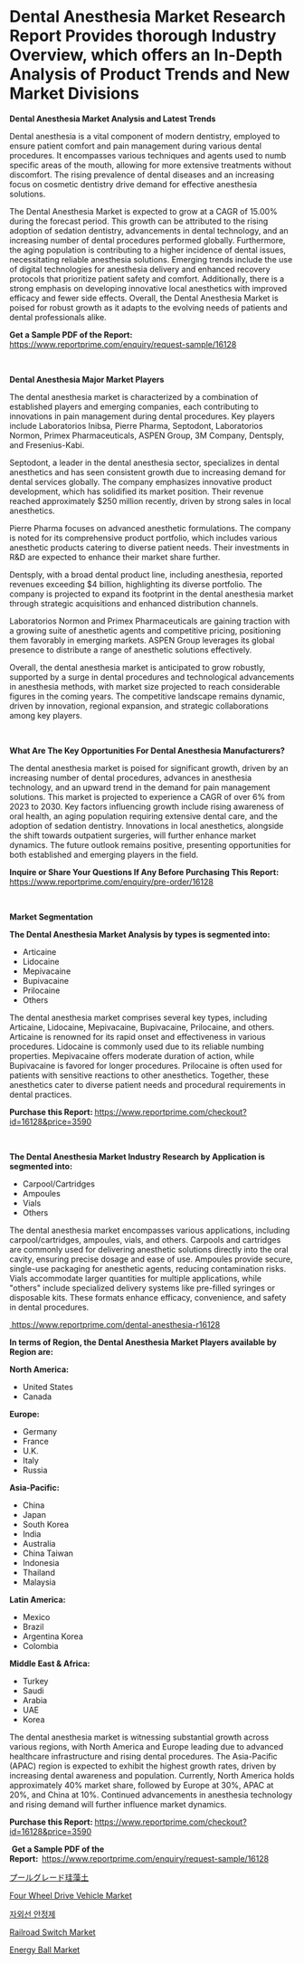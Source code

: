 <p><h1>Dental Anesthesia Market Research Report Provides thorough Industry Overview, which offers an In-Depth Analysis of Product Trends and New Market Divisions</h1></p><p><strong>Dental Anesthesia Market Analysis and Latest Trends</strong></p>
<p><p>Dental anesthesia is a vital component of modern dentistry, employed to ensure patient comfort and pain management during various dental procedures. It encompasses various techniques and agents used to numb specific areas of the mouth, allowing for more extensive treatments without discomfort. The rising prevalence of dental diseases and an increasing focus on cosmetic dentistry drive demand for effective anesthesia solutions.</p><p>The Dental Anesthesia Market is expected to grow at a CAGR of 15.00% during the forecast period. This growth can be attributed to the rising adoption of sedation dentistry, advancements in dental technology, and an increasing number of dental procedures performed globally. Furthermore, the aging population is contributing to a higher incidence of dental issues, necessitating reliable anesthesia solutions. Emerging trends include the use of digital technologies for anesthesia delivery and enhanced recovery protocols that prioritize patient safety and comfort. Additionally, there is a strong emphasis on developing innovative local anesthetics with improved efficacy and fewer side effects. Overall, the Dental Anesthesia Market is poised for robust growth as it adapts to the evolving needs of patients and dental professionals alike.</p></p>
<p><strong>Get a Sample PDF of the Report:&nbsp;</strong> <a href="https://www.reportprime.com/enquiry/request-sample/16128">https://www.reportprime.com/enquiry/request-sample/16128</a></p>
<p>&nbsp;</p>
<p><strong>Dental Anesthesia Major Market Players</strong></p>
<p><p>The dental anesthesia market is characterized by a combination of established players and emerging companies, each contributing to innovations in pain management during dental procedures. Key players include Laboratorios Inibsa, Pierre Pharma, Septodont, Laboratorios Normon, Primex Pharmaceuticals, ASPEN Group, 3M Company, Dentsply, and Fresenius-Kabi.</p><p>Septodont, a leader in the dental anesthesia sector, specializes in dental anesthetics and has seen consistent growth due to increasing demand for dental services globally. The company emphasizes innovative product development, which has solidified its market position. Their revenue reached approximately $250 million recently, driven by strong sales in local anesthetics.</p><p>Pierre Pharma focuses on advanced anesthetic formulations. The company is noted for its comprehensive product portfolio, which includes various anesthetic products catering to diverse patient needs. Their investments in R&D are expected to enhance their market share further.</p><p>Dentsply, with a broad dental product line, including anesthesia, reported revenues exceeding $4 billion, highlighting its diverse portfolio. The company is projected to expand its footprint in the dental anesthesia market through strategic acquisitions and enhanced distribution channels.</p><p>Laboratorios Normon and Primex Pharmaceuticals are gaining traction with a growing suite of anesthetic agents and competitive pricing, positioning them favorably in emerging markets. ASPEN Group leverages its global presence to distribute a range of anesthetic solutions effectively.</p><p>Overall, the dental anesthesia market is anticipated to grow robustly, supported by a surge in dental procedures and technological advancements in anesthesia methods, with market size projected to reach considerable figures in the coming years. The competitive landscape remains dynamic, driven by innovation, regional expansion, and strategic collaborations among key players.</p></p>
<p>&nbsp;</p>
<p><strong>What Are The Key Opportunities For Dental Anesthesia Manufacturers?</strong></p>
<p><p>The dental anesthesia market is poised for significant growth, driven by an increasing number of dental procedures, advances in anesthesia technology, and an upward trend in the demand for pain management solutions. This market is projected to experience a CAGR of over 6% from 2023 to 2030. Key factors influencing growth include rising awareness of oral health, an aging population requiring extensive dental care, and the adoption of sedation dentistry. Innovations in local anesthetics, alongside the shift towards outpatient surgeries, will further enhance market dynamics. The future outlook remains positive, presenting opportunities for both established and emerging players in the field.</p></p>
<p><strong>Inquire or Share Your Questions If Any Before Purchasing This Report:</strong> <a href="https://www.reportprime.com/enquiry/pre-order/16128">https://www.reportprime.com/enquiry/pre-order/16128</a></p>
<p>&nbsp;</p>
<p><strong>Market Segmentation</strong></p>
<p><strong>The Dental Anesthesia Market Analysis by types is segmented into:</strong></p>
<p><ul><li>Articaine</li><li>Lidocaine</li><li>Mepivacaine</li><li>Bupivacaine</li><li>Prilocaine</li><li>Others</li></ul></p>
<p><p>The dental anesthesia market comprises several key types, including Articaine, Lidocaine, Mepivacaine, Bupivacaine, Prilocaine, and others. Articaine is renowned for its rapid onset and effectiveness in various procedures. Lidocaine is commonly used due to its reliable numbing properties. Mepivacaine offers moderate duration of action, while Bupivacaine is favored for longer procedures. Prilocaine is often used for patients with sensitive reactions to other anesthetics. Together, these anesthetics cater to diverse patient needs and procedural requirements in dental practices.</p></p>
<p><strong>Purchase this Report:&nbsp;</strong><a href="https://www.reportprime.com/checkout?id=16128&price=3590">https://www.reportprime.com/checkout?id=16128&price=3590</a></p>
<p>&nbsp;</p>
<p><strong>The Dental Anesthesia Market Industry Research by Application is segmented into:</strong></p>
<p><ul><li>Carpool/Cartridges</li><li>Ampoules</li><li>Vials</li><li>Others</li></ul></p>
<p><p>The dental anesthesia market encompasses various applications, including carpool/cartridges, ampoules, vials, and others. Carpools and cartridges are commonly used for delivering anesthetic solutions directly into the oral cavity, ensuring precise dosage and ease of use. Ampoules provide secure, single-use packaging for anesthetic agents, reducing contamination risks. Vials accommodate larger quantities for multiple applications, while "others" include specialized delivery systems like pre-filled syringes or disposable kits. These formats enhance efficacy, convenience, and safety in dental procedures.</p></p>
<p><a href="https://www.reportprime.com/dental-anesthesia-r16128">&nbsp;https://www.reportprime.com/dental-anesthesia-r16128</a></p>
<p><strong>In terms of Region, the Dental Anesthesia Market Players available by Region are:</strong></p>
<p>
    <p> <strong> North America: </strong>
        <ul>
            <li>United States</li>
            <li>Canada</li>
        </ul>
        </p> 
    <p> <strong> Europe: </strong>
        <ul>
            <li>Germany</li>
            <li>France</li>
            <li>U.K.</li>
            <li>Italy</li>
            <li>Russia</li>
        </ul>
        </p> 
    <p> <strong> Asia-Pacific: </strong>
        <ul>
            <li>China</li>
            <li>Japan</li>
            <li>South Korea</li>
            <li>India</li>
            <li>Australia</li>
            <li>China Taiwan</li>
            <li>Indonesia</li>
            <li>Thailand</li>
            <li>Malaysia</li>
        </ul>
        </p> 
    <p> <strong> Latin America: </strong>
        <ul>
            <li>Mexico</li>
            <li>Brazil</li>
            <li>Argentina Korea</li>
            <li>Colombia</li>
        </ul>
        </p> 
    <p> <strong> Middle East & Africa: </strong>
        <ul>
            <li>Turkey</li>
            <li>Saudi</li>
            <li>Arabia</li>
            <li>UAE</li>
            <li>Korea</li>
        </ul>
    </p>
    </p>
<p><p>The dental anesthesia market is witnessing substantial growth across various regions, with North America and Europe leading due to advanced healthcare infrastructure and rising dental procedures. The Asia-Pacific (APAC) region is expected to exhibit the highest growth rates, driven by increasing dental awareness and population. Currently, North America holds approximately 40% market share, followed by Europe at 30%, APAC at 20%, and China at 10%. Continued advancements in anesthesia technology and rising demand will further influence market dynamics.</p></p>
<p><strong>Purchase this Report: </strong><a href="https://www.reportprime.com/checkout?id=16128&price=3590">https://www.reportprime.com/checkout?id=16128&price=3590</a></p>
<p>&nbsp;<strong>Get a Sample PDF of the Report:&nbsp;&nbsp;</strong><a href="https://www.reportprime.com/enquiry/request-sample/16128">https://www.reportprime.com/enquiry/request-sample/16128</a></p>
<p><strong></strong></p>
<p><p><a href="https://medium.com/@berryguann/pool-grade-diatomaceous-earth-market-%E3%81%AE%E3%82%B0%E3%83%AD%E3%83%BC%E3%83%90%E3%83%AB%E5%B8%82%E5%A0%B4%E6%A6%82%E8%A6%81%E3%81%AF-%E4%B8%96%E7%95%8C%E3%81%8A%E3%82%88%E3%81%B3%E4%B8%BB%E8%A6%81%E5%B8%82%E5%A0%B4%E3%81%AB%E3%81%8A%E3%81%91%E3%82%8B%E6%A5%AD%E7%95%8C%E3%81%AB%E5%BD%B1%E9%9F%BF%E3%82%92%E4%B8%8E%E3%81%88%E3%82%8B%E4%B8%BB%E8%A6%81%E3%81%AA%E3%83%88%E3%83%AC%E3%83%B3%E3%83%89%E3%81%AB%E3%81%A4%E3%81%84%E3%81%A6-%E7%8B%AC%E8%87%AA%E3%81%AE%E8%A6%96%E7%82%B9%E3%82%92%E6%8F%90%E4%BE%9B%E3%81%97%E3%81%BE%E3%81%99-8623226cfe9b">プールグレード珪藻土</a></p><p><a href="https://issuu.com/reportprime-2/docs/four-wheel-drive-vehicle-market-siz_5f0ecc41ef4281">Four Wheel Drive Vehicle Market</a></p><p><a href="https://medium.com/@stephpinkney/%EC%84%B8%EA%B3%84-ultraviolet-stabilizer-market-%EC%9D%80-2024%EC%97%90%EC%84%9C-2031%EB%A1%9C-%EC%97%B0%ED%8F%89%EA%B7%A0-%EC%A6%9D%EA%B0%80%EC%9C%A8%EC%9D%84-%EB%B3%B4%EC%9D%BC-%EA%B2%83%EC%9C%BC%EB%A1%9C-%EC%98%88%EC%83%81%EB%90%A9%EB%8B%88%EB%8B%A4-60450b7ba054">자외선 안정제</a></p><p><a href="https://issuu.com/reportprime-2/docs/railroad-switch-market-size-2030.pp_8afbf7c7034461">Railroad Switch Market</a></p><p><a href="https://medium.com/@aronosmani150/the-market-for-energy-ball-market-is-examined-in-this-report-along-with-the-factors-that-are-5e3739c158f8?postPublishedType=initial">Energy Ball Market</a></p></p>